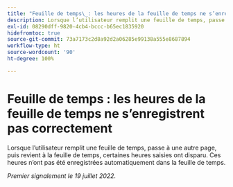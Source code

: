 ```yaml
---
title: "Feuille de temps\_: les heures de la feuille de temps ne s’enregistrent pas correctement"
description: Lorsque l’utilisateur remplit une feuille de temps, passe à une autre page, puis revient à la feuille de temps, certaines heures saisies ont disparu. Ces heures n’ont pas été enregistrées automatiquement dans la feuille de temps.
exl-id: 08290dff-9820-4cb4-bccc-b65ec1835920
hidefromtoc: true
source-git-commit: 73a7173c2d8a92d2a06285e99138a555e8687894
workflow-type: ht
source-wordcount: '90'
ht-degree: 100%

---
```


# Feuille de temps : les heures de la feuille de temps ne s’enregistrent pas correctement

Lorsque l’utilisateur remplit une feuille de temps, passe à une autre page, puis revient à la feuille de temps, certaines heures saisies ont disparu. Ces heures n’ont pas été enregistrées automatiquement dans la feuille de temps.


_Premier signalement le 19 juillet 2022._
